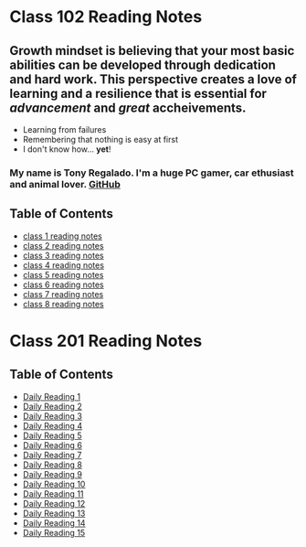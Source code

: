 # Class 102 Reading Notes


## Growth mindset is believing that your most basic abilities can be developed through dedication and hard work. This perspective creates a love of learning and a resilience that is essential for *advancement* and *great* accheivements. 

- Learning from failures
- Remembering that nothing is easy at first
- I don't know how... **yet**!

### My name is Tony Regalado. I'm a huge PC gamer, car ethusiast and animal lover. [GitHub](https://github.com/Edward-Regalado)


## Table of Contents  
- [class 1 reading notes](class1.md)
- [class 2 reading notes](class2.md)
- [class 3 reading notes](class3.md)
- [class 4 reading notes](class4.md)
- [class 5 reading notes](class5.md)
- [class 6 reading notes](class6.md)
- [class 7 reading notes](class7.md)
- [class 8 reading notes](class8.md)


# Class 201 Reading Notes

## Table of Contents 
- [Daily Reading 1](201class1.md)
- [Daily Reading 2](201class2.md)
- [Daily Reading 3](201class3.md)
- [Daily Reading 4](201class4.md)
- [Daily Reading 5](201class5.md)
- [Daily Reading 6](201class6.md)
- [Daily Reading 7](201class7.md)
- [Daily Reading 8](201class8.md)
- [Daily Reading 9](201class9.md)
- [Daily Reading 10](201class10.md)
- [Daily Reading 11](201class11.md)
- [Daily Reading 12](201class12.md)
- [Daily Reading 13](201class13.md)
- [Daily Reading 14](201class14.md)
- [Daily Reading 15](201class15.md)

